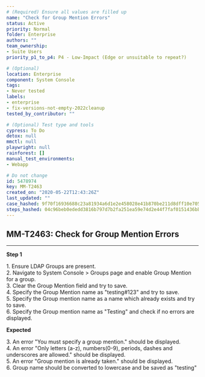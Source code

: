 ```yaml
---
# (Required) Ensure all values are filled up
name: "Check for Group Mention Errors"
status: Active
priority: Normal
folder: Enterprise
authors: ""
team_ownership: 
- Suite Users
priority_p1_to_p4: P4 - Low-Impact (Edge or unsuitable to repeat?)

# (Optional)
location: Enterprise
component: System Console
tags: 
- Never tested
labels: 
- enterprise
- fix-versions-not-empty-2022cleanup
tested_by_contributor: ""

# (Optional) Test type and tools
cypress: To Do
detox: null
mmctl: null
playwright: null
rainforest: []
manual_test_environments: 
- Webapp

# Do not change
id: 5478974
key: MM-T2463
created_on: "2020-05-22T12:43:26Z"
last_updated: ""
case_hashed: 9f70f16936688c23a81934a6d1e2e458028e41b870be211d8dff10e705c79dd86b6215ec68874a96011099c9a67b9722
steps_hashed: 04c96beb0ededd3816b797d7b2fa251ea59e74d2e44f7faf0151436bb5c7f13bdc5c3fc8acebf72d82aa5cb0ac087bb1
---
```


<!-- (Auto-generated) Based on frontmatter's "key" and "name" -->

## MM-T2463: Check for Group Mention Errors

---

**Step 1**

1\. Ensure LDAP Groups are present.\
2\. Navigate to System Console > Groups page and enable Group Mention for a group.\
3\. Clear the Group Mention field and try to save.\
4\. Specify the Group Mention name as "testing#123" and try to save.\
5\. Specify the Group mention name as a name which already exists and try to save.\
6\. Specify the Group mention name as "Testing" and check if no errors are displayed.

**Expected**

3\. An error "You must specify a group mention." should be displayed.\
4\. An error "Only letters (a-z), numbers(0-9), periods, dashes and underscores are allowed." should be displayed.\
5\. An error "Group mention is already taken." should be displayed.\
6\. Group name should be converted to lowercase and be saved as "testing"
